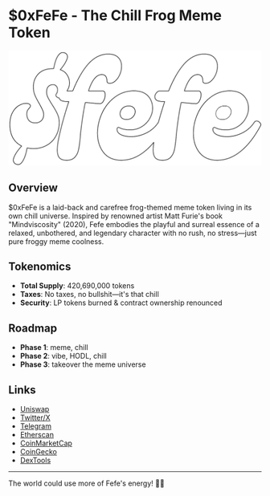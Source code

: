 # $0xFeFe - The Chill Frog Meme Token

![Fefe Logo](/public/fefe_stroke.png)

## Overview

$0xFeFe is a laid-back and carefree frog-themed meme token living in its own chill universe. Inspired by renowned artist Matt Furie's book "Mindviscosity" (2020), Fefe embodies the playful and surreal essence of a relaxed, unbothered, and legendary character with no rush, no stress—just pure froggy meme coolness.

## Tokenomics

- **Total Supply**: 420,690,000 tokens
- **Taxes**: No taxes, no bullshit—it's that chill
- **Security**: LP tokens burned & contract ownership renounced

## Roadmap

- **Phase 1**: meme, chill
- **Phase 2**: vibe, HODL, chill
- **Phase 3**: takeover the meme universe


## Links

- [Uniswap](https://app.uniswap.org/swap)
- [Twitter/X](https://x.com)
- [Telegram](https://t.me)
- [Etherscan](https://etherscan.io)
- [CoinMarketCap](https://coinmarketcap.com)
- [CoinGecko](https://coingecko.com)
- [DexTools](https://www.dextools.io)


---

The world could use more of Fefe's energy! 🐸✨
